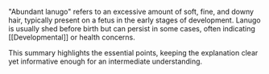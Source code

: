 "Abundant lanugo" refers to an excessive amount of soft, fine, and downy hair, typically present on a fetus in the early stages of development. Lanugo is usually shed before birth but can persist in some cases, often indicating [[Developmental]] or health concerns.

This summary highlights the essential points, keeping the explanation clear yet informative enough for an intermediate understanding.
